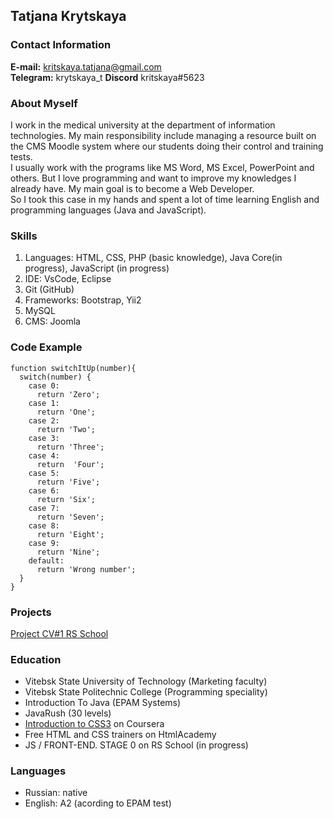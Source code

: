 ## Tatjana Krytskaya

### Contact Information

**E-mail:** kritskaya.tatjana@gmail.com  
**Telegram:** krytskaya_t
**Discord** kritskaya#5623  

### About Myself

I work in the medical university at the department of information technologies. 
My main responsibility include managing a resource built on the CMS Moodle system
where our students doing their control and training tests.  
I usually work with the programs like MS Word, MS Excel, PowerPoint and others.
But I love programming and want to improve my knowledges I already have.
My main goal is to become a Web Developer.  
So I took this case in my hands and spent a lot of time learning English and
programming languages (Java and JavaScript).

### Skills
1. Languages: HTML, CSS, PHP (basic knowledge), Java Core(in progress), JavaScript (in progress)
2. IDE: VsCode, Eclipse
3. Git (GitHub)
4. Frameworks: Bootstrap, Yii2
5. MySQL
6. CMS: Joomla

### Code Example
```
function switchItUp(number){
  switch(number) {
    case 0:
      return 'Zero';
    case 1:
      return 'One';
    case 2:
      return 'Two';
    case 3:
      return 'Three';
    case 4:
      return  'Four';
    case 5:
      return 'Five';
    case 6:
      return 'Six';
    case 7:
      return 'Seven';
    case 8:
      return 'Eight';
    case 9:
      return 'Nine';
    default:
      return 'Wrong number';
  }
}
```

### Projects

[Project CV#1 RS School](https://kritskaya.github.io/rsschool-cv/cv)

### Education

* Vitebsk State University of Technology (Marketing faculty)
* Vitebsk State Politechnic College (Programming speciality)
* Introduction To Java (EPAM Systems)
* JavaRush (30 levels)
* [Introduction to CSS3](https://www.coursera.org/learn/introcss/home/welcome) on Coursera
* Free HTML and CSS trainers on HtmlAcademy
* JS / FRONT-END. STAGE 0 on RS School (in progress)

### Languages
* Russian: native
* English: A2 (acording to EPAM test)